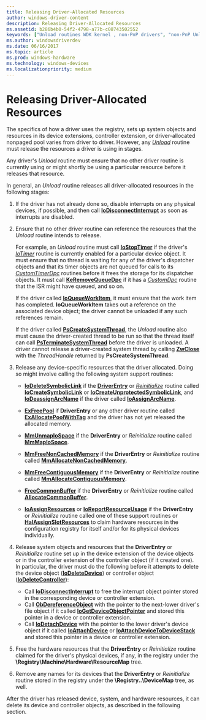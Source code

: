 ```yaml
---
title: Releasing Driver-Allocated Resources
author: windows-driver-content
description: Releasing Driver-Allocated Resources
ms.assetid: b286b4b0-54f2-4798-a77b-c08743502552
keywords: ["Unload routines WDK kernel , non-PnP drivers", "non-PnP Unload routine WDK kernel", "releasing driver-allocated resources", "driver-allocated resource releases WDK kernel", "resource releasing WDK kernel"]
ms.author: windowsdriverdev
ms.date: 06/16/2017
ms.topic: article
ms.prod: windows-hardware
ms.technology: windows-devices
ms.localizationpriority: medium
---
```


# Releasing Driver-Allocated Resources





The specifics of how a driver uses the registry, sets up system objects and resources in its device extensions, controller extension, or driver-allocated nonpaged pool varies from driver to driver. However, any [*Unload*](https://msdn.microsoft.com/library/windows/hardware/ff564886) routine must release the resources a driver is using in stages.

Any driver's *Unload* routine must ensure that no other driver routine is currently using or might shortly be using a particular resource before it releases that resource.

In general, an *Unload* routine releases all driver-allocated resources in the following stages:

1.  If the driver has not already done so, disable interrupts on any physical devices, if possible, and then call [**IoDisconnectInterrupt**](https://msdn.microsoft.com/library/windows/hardware/ff549089) as soon as interrupts are disabled.

2.  Ensure that no other driver routine can reference the resources that the *Unload* routine intends to release.

    For example, an *Unload* routine must call [**IoStopTimer**](https://msdn.microsoft.com/library/windows/hardware/ff550377) if the driver's [*IoTimer*](https://msdn.microsoft.com/library/windows/hardware/ff550381) routine is currently enabled for a particular device object. It must ensure that no thread is waiting for any of the driver's dispatcher objects and that its timer objects are not queued for calls to its [*CustomTimerDpc*](https://msdn.microsoft.com/library/windows/hardware/ff542983) routines before it frees the storage for its dispatcher objects. It must call [**KeRemoveQueueDpc**](https://msdn.microsoft.com/library/windows/hardware/ff553169) if it has a [*CustomDpc*](https://msdn.microsoft.com/library/windows/hardware/ff542972) routine that the ISR might have queued, and so on.

    If the driver called [**IoQueueWorkItem**](https://msdn.microsoft.com/library/windows/hardware/ff549466), it must ensure that the work item has completed. **IoQueueWorkItem** takes out a reference on the associated device object; the driver cannot be unloaded if any such references remain.

    If the driver called [**PsCreateSystemThread**](https://msdn.microsoft.com/library/windows/hardware/ff559932), the *Unload* routine also must cause the driver-created thread to be run so that the thread itself can call [**PsTerminateSystemThread**](https://msdn.microsoft.com/library/windows/hardware/ff559959) before the driver is unloaded. A driver cannot release a driver-created system thread by calling [**ZwClose**](https://msdn.microsoft.com/library/windows/hardware/ff566417) with the *ThreadHandle* returned by **PsCreateSystemThread**.

3.  Release any device-specific resources that the driver allocated. Doing so might involve calling the following system support routines:
    -   [**IoDeleteSymbolicLink**](https://msdn.microsoft.com/library/windows/hardware/ff549085) if the [**DriverEntry**](https://msdn.microsoft.com/library/windows/hardware/ff544113) or [*Reinitialize*](https://msdn.microsoft.com/library/windows/hardware/ff561022) routine called [**IoCreateSymbolicLink**](https://msdn.microsoft.com/library/windows/hardware/ff549043) or [**IoCreateUnprotectedSymbolicLink**](https://msdn.microsoft.com/library/windows/hardware/ff549050), and [**IoDeassignArcName**](https://msdn.microsoft.com/library/windows/hardware/ff549076) if the driver called [**IoAssignArcName**](https://msdn.microsoft.com/library/windows/hardware/ff548282).

    -   [**ExFreePool**](https://msdn.microsoft.com/library/windows/hardware/ff544590) if **DriverEntry** or any other driver routine called [**ExAllocatePoolWithTag**](https://msdn.microsoft.com/library/windows/hardware/ff544520) and the driver has not yet released the allocated memory.

    -   [**MmUnmapIoSpace**](https://msdn.microsoft.com/library/windows/hardware/ff556387) if the **DriverEntry** or *Reinitialize* routine called [**MmMapIoSpace**](https://msdn.microsoft.com/library/windows/hardware/ff554618).

    -   [**MmFreeNonCachedMemory**](https://msdn.microsoft.com/library/windows/hardware/ff554516) if the **DriverEntry** or *Reinitialize* routine called [**MmAllocateNonCachedMemory**](https://msdn.microsoft.com/library/windows/hardware/ff554479).

    -   [**MmFreeContiguousMemory**](https://msdn.microsoft.com/library/windows/hardware/ff554503) if the **DriverEntry** or *Reinitialize* routine called [**MmAllocateContiguousMemory**](https://msdn.microsoft.com/library/windows/hardware/ff554460).

    -   [**FreeCommonBuffer**](https://msdn.microsoft.com/library/windows/hardware/ff546511) if the **DriverEntry** or *Reinitialize* routine called [**AllocateCommonBuffer**](https://msdn.microsoft.com/library/windows/hardware/ff540575).

    -   [**IoAssignResources**](https://msdn.microsoft.com/library/windows/hardware/ff548285) or [**IoReportResourceUsage**](https://msdn.microsoft.com/library/windows/hardware/ff549616) if the **DriverEntry** or *Reinitialize* routine called one of these support routines or [**HalAssignSlotResources**](https://msdn.microsoft.com/library/windows/hardware/ff546580) to claim hardware resources in the configuration registry for itself and/or for its physical devices individually.

4.  Release system objects and resources that the **DriverEntry** or *Reinitialize* routine set up in the device extension of the device objects or in the controller extension of the controller object (if it created one). In particular, the driver must do the following before it attempts to delete the device object ([**IoDeleteDevice**](https://msdn.microsoft.com/library/windows/hardware/ff549083)) or controller object ([**IoDeleteController**](https://msdn.microsoft.com/library/windows/hardware/ff549078)):
    -   Call [**IoDisconnectInterrupt**](https://msdn.microsoft.com/library/windows/hardware/ff549089) to free the interrupt object pointer stored in the corresponding device or controller extension.
    -   Call [**ObDereferenceObject**](https://msdn.microsoft.com/library/windows/hardware/ff557724) with the pointer to the next-lower driver's file object if it called [**IoGetDeviceObjectPointer**](https://msdn.microsoft.com/library/windows/hardware/ff549198) and stored this pointer in a device or controller extension.
    -   Call [**IoDetachDevice**](https://msdn.microsoft.com/library/windows/hardware/ff549087) with the pointer to the lower driver's device object if it called [**IoAttachDevice**](https://msdn.microsoft.com/library/windows/hardware/ff548294) or [**IoAttachDeviceToDeviceStack**](https://msdn.microsoft.com/library/windows/hardware/ff548300) and stored this pointer in a device or controller extension.

5.  Free the hardware resources that the **DriverEntry** or *Reinitialize* routine claimed for the driver's physical devices, if any, in the registry under the **\\Registry\\Machine\\Hardware\\ResourceMap** tree.

6.  Remove any names for its devices that the **DriverEntry** or *Reinitialize* routine stored in the registry under the **\\Registry..\\DeviceMap** tree, as well.

After the driver has released device, system, and hardware resources, it can delete its device and controller objects, as described in the following section.

 

 




